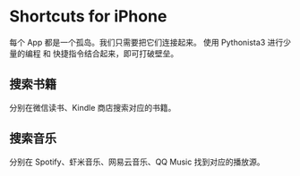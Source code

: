 # Shortcuts for iPhone

每个 App 都是一个孤岛。我们只需要把它们连接起来。
使用 Pythonista3 进行少量的编程 和 快捷指令结合起来，即可打破壁垒。



## 搜索书籍
分别在微信读书、Kindle 商店搜索对应的书籍。

## 搜索音乐
分别在 Spotify、虾米音乐、网易云音乐、QQ Music 找到对应的播放源。

